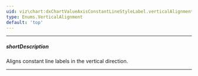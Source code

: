 ```yaml
---
uid: viz\chart:dxChartValueAxisConstantLineStyleLabel.verticalAlignment
type: Enums.VerticalAlignment
default: 'top'
---
```

---
##### shortDescription
Aligns constant line labels in the vertical direction.

---
<!--
&lt;!-- Description goes here --&gt;
-->